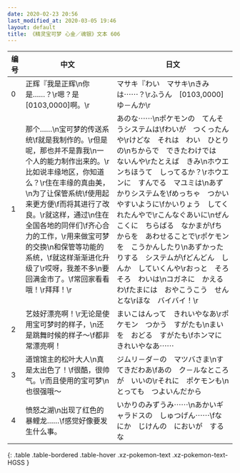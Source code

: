 ```yaml
---
date: 2020-02-23 20:56
last_modified_at: 2020-03-05 19:46
layout: default
title: 《精灵宝可梦 心金／魂银》文本 606
---
```

| 编号 | 中文 | 日文 |
| ---- | ---- | ---- |
| 0 | 正辉『我是正辉\n你是……？\r嗯？是[0103,0000]啊。\r | マサキ『わい　マサキ\nきみは⋯⋯？\rふうん　[0103,0000]　ゆ－んか\r |
| 1 | 那个……\n宝可梦的传送系统\f就是我制作的。\r但是呢，那也并不是靠我\n一个人的能力制作出来的。\r比如说丰缘地区，你知道么？\r住在丰缘的真由美，\n为了让保管系统\f使用起来更方便\f而将其进行了改良。\r就这样，通过\n住在全国各地的同伴们\f齐心合力的工作，\r用来做宝可梦的交换\n和保管等功能的系统，\f就这样渐渐进化升级了\r哎呀，我差不多\n要回满金市了。\f常回家看看哦！\r拜拜！\r | あのな⋯⋯\nポケモンの　てんそうシステムは\fわいが　つくったんや\rけどな　それは　わい　ひとりの\nちからで　できたわけでは　ないんや\rたとえば　きみ\nホウエンちほうて　しってるか？\rホウエンに　すんでる　マユミは\nあずかりシステムを\fめっちゃ　つかいやすいように\fかいりょう　してくれたんやで\rこんなぐあいに\nぜんこくに　ちらばる　なかまが\fちからを　あわせることで\rポケモンを　こうかんしたり\nあずかったりする　システムが\fどんどん　しんか　していくんや\rおっと　そろそろ　わいは\nコガネに　かえるわ\fたまには　おやこうこう　せんとな\rほな　バイバイ！\r |
| 2 | 艺妓好漂亮啊！\r无论是使用宝可梦时的样子，\n还是跳舞时候的样子～\f都非常漂亮啊！ | まいこはんって　きれいやなあ\rポケモン　つかう　すがたも\nまいを　おどる　すがたも\fホンマに　きれいやなあ⋯⋯ |
| 3 | 道馆馆主的松叶大人\n真是太出色了！\f很酷，很帅气。\r而且使用的宝可梦\n也很强哦～ | ジムリ－ダ－の　マツバさま\nすてきだわあ\fあの　ク－ルなところが　いいの\rそれに　ポケモンも\nとっても　つよいんだから |
| 4 | 愤怒之湖\n出现了红色的暴鲤龙……\f感觉好像要发生什么事。 | いかりのみずうみ⋯⋯\nあかいギャラドスの　しゅつげん⋯⋯\fなにか　じけんの　においが　するな |
{: .table .table-bordered .table-hover .xz-pokemon-text .xz-pokemon-text-HGSS }